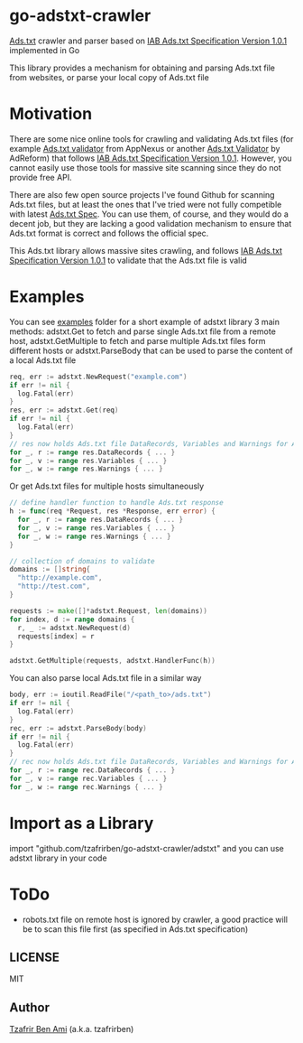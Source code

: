 # go-adstxt-crawler
[Ads.txt](https://iabtechlab.com/ads-txt-about/) crawler and parser based on [IAB Ads.txt Specification Version 1.0.1](https://iabtechlab.com/wp-content/uploads/2017/09/IABOpenRTB_Ads.txt_Public_Spec_V1-0-1.pdf) implemented in Go

This library provides a mechanism for obtaining and parsing Ads.txt file from websites, or parse your local copy of Ads.txt file

# Motivation
There are some nice online tools for crawling and validating Ads.txt files (for example [Ads.txt validator](https://adstxt.adnxs.com) from AppNexus or another [Ads.txt Validator](https://www.adstxtvalidator.com) by AdReform) that follows [IAB Ads.txt Specification Version 1.0.1](https://iabtechlab.com/wp-content/uploads/2017/09/IABOpenRTB_Ads.txt_Public_Spec_V1-0-1.pdf). 
However, you cannot easily use those tools for massive site scanning since they do not provide free API.

There are also few open source projects I've found Github for scanning Ads.txt files, but at least the ones that I've tried were not fully competible with latest [Ads.txt Spec](https://iabtechlab.com/wp-content/uploads/2017/09/IABOpenRTB_Ads.txt_Public_Spec_V1-0-1.pdf). You can use them, of course, and they would do a decent job, but they are lacking a good validation mechanism to ensure that Ads.txt format is correct and follows the official spec.

This Ads.txt library allows massive sites crawling, and follows [IAB Ads.txt Specification Version 1.0.1](https://iabtechlab.com/wp-content/uploads/2017/09/IABOpenRTB_Ads.txt_Public_Spec_V1-0-1.pdf) to validate that the Ads.txt file is valid

# Examples
You can see [examples](https://github.com/tzafrirben/go-adstxt-crawler/tree/master/examples) folder for a short example of adstxt library 3 main methods: adstxt.Get to fetch and parse single Ads.txt file from a remote host, adstxt.GetMultiple to fetch and parse multiple Ads.txt files form different hosts or adstxt.ParseBody that can be used to parse the content of a local Ads.txt file

```go
req, err := adstxt.NewRequest("example.com")
if err != nil {
  log.Fatal(err)
}
res, err := adstxt.Get(req)
if err != nil {
  log.Fatal(err)
}
// res now holds Ads.txt file DataRecords, Variables and Warnings for Ads.txt parse warnings
for _, r := range res.DataRecords { ... }
for _, v := range res.Variables { ... }
for _, w := range res.Warnings { ... }
```

Or get Ads.txt files for multiple hosts simultaneously
```go
// define handler function to handle Ads.txt response
h := func(req *Request, res *Response, err error) {
  for _, r := range res.DataRecords { ... }
  for _, v := range res.Variables { ... }
  for _, w := range res.Warnings { ... }
}

// collection of domains to validate
domains := []string{
  "http://example.com",
  "http://test.com",
}

requests := make([]*adstxt.Request, len(domains))
for index, d := range domains {
  r, _ := adstxt.NewRequest(d)
  requests[index] = r
}

adstxt.GetMultiple(requests, adstxt.HandlerFunc(h))
```

You can also parse local Ads.txt file in a similar way
```go
body, err := ioutil.ReadFile("/<path_to>/ads.txt")
if err != nil {
  log.Fatal(err)
}
rec, err := adstxt.ParseBody(body)
if err != nil {
  log.Fatal(err)
}
// rec now holds Ads.txt file DataRecords, Variables and Warnings for Ads.txt parse warnings
for _, r := range rec.DataRecords { ... }
for _, v := range rec.Variables { ... }
for _, w := range rec.Warnings { ... } 
```

# Import as a Library
import "github.com/tzafrirben/go-adstxt-crawler/adstxt" and you can use adstxt library in your code

# ToDo
- robots.txt file on remote host is ignored by crawler, a good practice will be to scan this file first (as specified in Ads.txt specification)

## LICENSE

MIT

## Author
[Tzafrir Ben Ami](https://github.com/tzafrirben) (a.k.a. tzafrirben)
